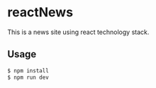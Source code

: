 # reactNews
This is a news site using react technology stack.

## Usage

```bash
$ npm install
$ npm run dev
```
